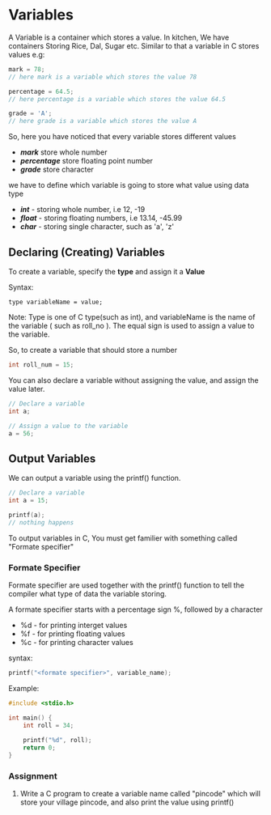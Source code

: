 # Variables 
 A Variable is a container which stores a value. In kitchen, We have containers Storing Rice, Dal, Sugar etc. Similar to that a variable in C stores values 
 e.g: 
```c
mark = 78; 
// here mark is a variable which stores the value 78

percentage = 64.5; 
// here percentage is a variable which stores the value 64.5

grade = 'A';
// here grade is a variable which stores the value A
```

So, here you have noticed that every variable stores different values 
 - <b><i>mark</i></b> store whole number 
 - <b><i>percentage</i></b> store floating point number 
 - <b><i>grade</i></b> store character 

we have to define which variable is going to store what value using data type 
 - <b><i>int</i></b> - storing whole number, i.e 12, -19
 - <b><i>float</i></b> - storing floating numbers, i.e  13.14, -45.99
 - <b><i>char</i></b> - storing single character, such as 'a', 'z' 

 ## Declaring (Creating) Variables 
 To create a variable, specify the <b>type</b> and assign it a <b>Value</b>

Syntax: 
```
type variableName = value;
```

Note: Type is one of C type(such as int), and variableName is the name of the variable ( such as roll_no ). The equal sign is used to assign a value to the variable. 

So, to create a variable that should store a number 

```c
int roll_num = 15;
```

You can also declare a variable without assigning the value, and assign the value later. 

```c
// Declare a variable
int a;

// Assign a value to the variable 
a = 56;
```

## Output Variables 
We can output a variable using the printf() function. 

```c
// Declare a variable
int a = 15;

printf(a);
// nothing happens
```

To output variables in C, You must get familier with something called "Formate specifier"

### Formate Specifier 
Formate specifier are used together with the printf() function to tell the compiler what type of data the variable storing. 

A formate specifier starts with a percentage sign %, followed by a character

  - %d - for printing interget values 
  - %f - for printing floating values
  - %c - for printing character values 

syntax: 
```c
printf("<formate specifier>", variable_name);
```
Example: 
```c
#include <stdio.h>

int main() {
    int roll = 34;
    
    printf("%d", roll);
    return 0;
}
```

### Assignment 
 1. Write a C program to create a variable name called "pincode" which will store your village pincode, and also print the value using printf()





  


